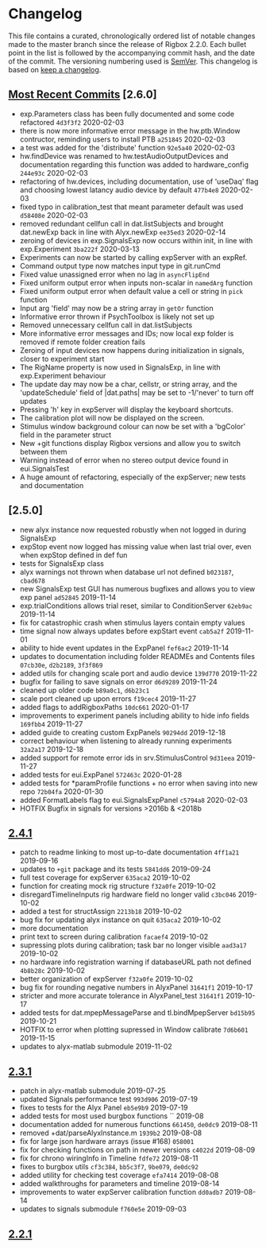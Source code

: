 # Changelog

This file contains a curated, chronologically ordered list of notable changes made to the master branch since the release of Rigbox 2.2.0. Each bullet point in the list is followed by the accompanying commit hash, and the date of the commit. The versioning numbering used is [SemVer](http://semver.org/). This changelog is based on [keep a changelog](https://keepachangelog.com).

## [Most Recent Commits](https://github.com/cortex-lab/Rigbox/commits/master) [2.6.0]

- exp.Parameters class has been fully documented and some code refactored `4d3f3f2` 2020-02-03
- there is now more informative error message in the hw.ptb.Window contructor, reminding users to install PTB `a251845` 2020-02-03
- a test was added for the 'distribute' function `92e5a40` 2020-02-03 
- hw.findDevice was renamed to hw.testAudioOutputDevices and documentation regarding this function was added to hardware_config `244e93c` 2020-02-03
- refactoring of hw.devices, including documentation, use of 'useDaq' flag and choosing lowest latancy audio device by default `477b4e8` 2020-02-03
- fixed typo in calibration_test that meant parameter default was used `d58408e` 2020-02-03
- removed redundant cellfun call in dat.listSubjects and brought dat.newExp back in line with Alyx.newExp `ee35ed3` 2020-02-14
- zeroing of devices in exp.SignalsExp now occurs within init, in line with exp.Experiment `3ba222f` 2020-03-13
- Experiments can now be started by calling expServer with an expRef.
- Command output type now matches input type in git.runCmd
- Fixed value unassigned error when no lag in `asyncFlipEnd`
- Fixed uniform output error when inputs non-scalar in `namedArg` function
- Fixed uniform output error when default value a cell or string in `pick` function
- Input arg 'field' may now be a string array in `getOr` function
- Informative error thrown if PsychToolbox is likely not set up
- Removed unnecessary cellfun call in dat.listSubjects
- More informative error messages and IDs; now local exp folder is removed if remote folder creation fails
- Zeroing of input devices now happens during initialization in signals, closer to experiment start
- The RigName property is now used in SignalsExp, in line with exp.Experiment behaviour
- The update day may now be a char, cellstr, or string array, and the 'updateSchedule' field of |dat.paths| may be set to -1/'never' to turn off updates
- Pressing 'h' key in expServer will display the keyboard shortcuts.  
- The calibration plot will now be displayed on the screen.
- Stimulus window background colour can now be set with a 'bgColor' field in the parameter struct
- New +git functions display Rigbox versions and allow you to switch between them
- Warning instead of error when no stereo output device found in eui.SignalsTest
- A huge amount of refactoring, especially of the expServer; new tests and documentation

## [2.5.0]

- new alyx instance now requested robustly when not logged in during SignalsExp
- expStop event now logged has missing value when last trial over, even when expStop defined in def fun
- tests for SignalsExp class
- alyx warnings not thrown when database url not defined `b023187`, `cbad678`
- new SignalsExp test GUI has numerous bugfixes and allows you to view exp panel `ad52845` 2019-11-14
- exp.trialConditions allows trial reset, similar to ConditionServer `62eb9ac` 2019-11-14
- fix for catastrophic crash when stimulus layers contain empty values
- time signal now always updates before expStart event `cab5a2f` 2019-11-01
- ability to hide event updates in the ExpPanel `fef6ac2` 2019-11-14
- updates to documentation including folder READMEs and Contents files `07cb30e`, `d2b2189`, `3f3f869`
- added utils for changing scale port and audio device `139d770` 2019-11-22
- bugfix for failing to save signals on error `d6d9289` 2019-11-24
- cleaned up older code `b89a0c1`, `d6b23c1`
- scale port cleaned up upon errors `f19cec4` 2019-11-27
- added flags to addRigboxPaths `10dc661` 2020-01-17
- improvements to experiment panels including ability to hide info fields `169fbb4` 2019-11-27
- added guide to creating custom ExpPanels `90294dd` 2019-12-18
- correct behaviour when listening to already running experiments `32a2a17` 2019-12-18
- added support for remote error ids in srv.StimulusControl `9d31eea` 2019-11-27
- added tests for eui.ExpPanel `572463c` 2020-01-28
- added tests for *paramProfile functions + no error when saving into new repo `72b04fa` 2020-01-30
- added FormatLabels flag to eui.SignalsExpPanel `c5794a8` 2020-02-03
- HOTFIX Bugfix in signals for versions >2016b & <2018b

## [2.4.1](https://github.com/cortex-lab/Rigbox/releases/tag/2.4.0)

- patch to readme linking to most up-to-date documentation `4ff1a21` 2019-09-16
- updates to `+git` package and its tests `5841dd6` 2019-09-24
- full test coverage for expServer `635aca2` 2019-10-02
- function for creating mock rig structure `f32a0fe` 2019-10-02
- disregardTimelineInputs rig hardware field no longer valid `c3bc046` 2019-10-02
- added a test for structAssign `2213b18` 2019-10-02
- bug fix for updating alyx instance on quit `635aca2` 2019-10-02
- more documentation 
- print text to screen during calibration `facaef4` 2019-10-02
- supressing plots during calibration; task bar no longer visible `aad3a17` 2019-10-02
- no hardware info registration warning if databaseURL path not defined `4b8b28c` 2019-10-02
- better organization of expServer `f32a0fe` 2019-10-02
- bug fix for rounding negative numbers in AlyxPanel `31641f1` 2019-10-17
- stricter and more accurate tolerance in AlyxPanel_test `31641f1` 2019-10-17
- added tests for dat.mpepMessageParse and tl.bindMpepServer `bd15b95` 2019-10-21
- HOTFIX to error when plotting supressed in Window calibrate `7d6b601` 2019-11-15
- updates to alyx-matlab submodule 2019-11-02

## [2.3.1](https://github.com/cortex-lab/Rigbox/releases/tag/2.3.1)

- patch in alyx-matlab submodule 2019-07-25
- updated Signals performance test `993d906` 2019-07-19
- fixes to tests for the Alyx Panel `eb5e9b9` 2019-07-19
- added tests for most used burgbox functions `` 2019-08
- documentation added for numerous functions `661450`, `de0dc9` 2019-08-11
- removed +dat/parseAlyxInstance.m `1939b2` 2019-08-08
- fix for large json hardware arrays (issue #168) `058001`
- fix for checking functions on path in newer versions `c4022d` 2019-08-09
- fix for chrono wiringInfo in Timeline `fdfe72` 2019-08-11
- fixes to burgbox utils `cf3c384`, `bb5c3f7`, `9be079`, `de0dc92`
- added utility for checking test coverage `efa7414` 2019-08-08
- added walkthroughs for parameters and timeline 2019-08-14
- improvements to water expServer calibration function `dd0adb7` 2019-08-14
- updates to signals submodule `f760e5e` 2019-09-03

## [2.2.1](https://github.com/cortex-lab/Rigbox/releases/tag/v2.2.1)
